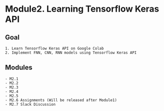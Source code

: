 # Module2. Learning Tensorflow Keras API
## Goal
    1. Learn Tensorflow Keras API on Google Colab 
    2. Implement FNN, CNN, RNN models using Tensorflow Keras API
## Modules
    - M2.1 
    - M2.2
    - M2.3
    - M2.4
    - M2.5
    - M2.6 Assignments (Will be released after Module1)
    - M2.7 Slack Discussion